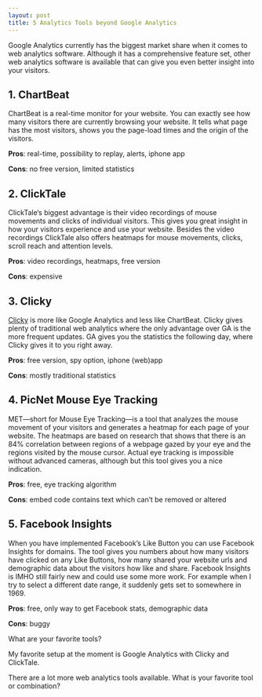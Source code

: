 ```yaml
---
layout: post
title: 5 Analytics Tools beyond Google Analytics
---
```


Google Analytics currently has the biggest market share when it comes to web analytics software. Although it has a comprehensive feature set, other web analytics software is available that can give you even better insight into your visitors.

## 1. ChartBeat

ChartBeat is a real-time monitor for your website. You can exactly see how many visitors there are currently browsing your website. It tells what page has the most visitors, shows you the page-load times and the origin of the visitors.

**Pros**: real-time, possibility to replay, alerts, iphone app

**Cons**: no free version, limited statistics


## 2. ClickTale

ClickTale‘s biggest advantage is their video recordings of mouse movements and clicks of individual visitors. This gives you great insight in how your visitors experience and use your website. Besides the video recordings ClickTale also offers heatmaps for mouse movements, clicks, scroll reach and attention levels.

**Pros**: video recordings, heatmaps, free version

**Cons**: expensive


## 3. Clicky

[Clicky](http://getclicky.com/66382159) is more like Google Analytics and less like ChartBeat. Clicky gives plenty of traditional web analytics where the only advantage over GA is the more frequent updates. GA gives you the statistics the following day, where Clicky gives it to you right away.

**Pros**: free version, spy option, iphone (web)app

**Cons**: mostly traditional statistics


## 4. PicNet Mouse Eye Tracking

MET—short for Mouse Eye Tracking—is a tool that analyzes the mouse movement of your visitors and generates a heatmap for each page of your website. The heatmaps are based on research that shows that there is an 84% correlation between regions of a webpage gazed by your eye and the regions visited by the mouse cursor. Actual eye tracking is impossible without advanced cameras, although but this tool gives you a nice indication.

**Pros**: free, eye tracking algorithm

**Cons**: embed code contains text which can’t be removed or altered


## 5. Facebook Insights

When you have implemented Facebook’s Like Button you can use Facebook Insights for domains. The tool gives you numbers about how many visitors have clicked on any Like Buttons, how many shared your website urls and demographic data about the visitors how like and share. Facebook Insights is IMHO still fairly new and could use some more work. For example when I try to select a different date range, it suddenly gets set to somewhere in 1969.

**Pros**: free, only way to get Facebook stats, demographic data

**Cons**: buggy

What are your favorite tools?

My favorite setup at the moment is Google Analytics with Clicky and ClickTale.

There are a lot more web analytics tools available. What is your favorite tool or combination?
